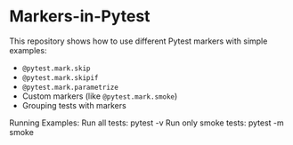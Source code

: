 # Markers-in-Pytest

This repository shows how to use different Pytest markers with simple examples:
- `@pytest.mark.skip`
- `@pytest.mark.skipif`
- `@pytest.mark.parametrize`
- Custom markers (like `@pytest.mark.smoke`)
- Grouping tests with markers

Running Examples:
Run all tests:
pytest -v
Run only smoke tests:
pytest -m smoke


